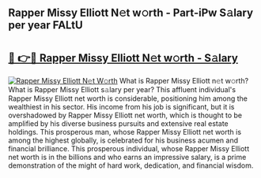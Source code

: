## Rapper Missy Elliott N𝚎t w𝚘rth - Part-iPw S𝚊lary per year FALtU

# <h2><a href="http://gc1cwaf.nevu.top/?p=Rapper+Missy+Elliott">🔗 👉🔴 Rapper Missy Elliott N𝚎t w𝚘rth - S𝚊lary</a></h2>

[![Rapper Missy Elliott N𝚎t W𝚘rth](https://i.imgur.com/Oavwk0R.jpeg)](http://gc1cwaf.nevu.top/?p=Rapper+Missy+Elliott)
What is Rapper Missy Elliott n𝚎t w𝚘rth? What is Rapper Missy Elliott s𝚊lary per year?
This affluent individual's Rapper Missy Elliott net worth is considerable, positioning him among the wealthiest in his sector. His income from his job is significant, but it is overshadowed by Rapper Missy Elliott net worth, which is thought to be amplified by his diverse business pursuits and extensive real estate holdings. This prosperous man, whose Rapper Missy Elliott net worth is among the highest globally, is celebrated for his business acumen and financial brilliance. This prosperous individual, whose Rapper Missy Elliott net worth is in the billions and who earns an impressive salary, is a prime demonstration of the might of hard work, dedication, and financial wisdom.
